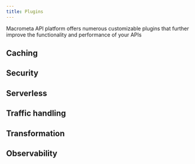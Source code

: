 ```yaml
---
title: Plugins
---
```


Macrometa API platform offers numerous customizable plugins that further improve the functionality and performance of your APIs

## Caching

<grid cols={2}>
  <card
    heading="Distributed Cache"
    description="Store and access frequently accessed data for improved latency and performance"
    href="/pCDN/plugins/caching/distributed-cache/"
  />
    <card
    heading="Graphql Cache"
    description="Normalize and cache Graphql responses while access metrics for better observation and monitoring."
    href="/pCDN/plugins/caching/graphql/"
  />
</grid>

## Security

<grid cols={3}>
  <card
    heading="Consumer Restriction"
    description="Define specific rules to manage access to consumers, routes, services and consumer groups"
    href="/pCDN/plugins/security/consumer-restriction/"
  />
    <card
    heading="CORS"
    description="Enable CORS for seamless apps integration."
    href="/pCDN/plugins/security/cors/"
  />
    <card
    heading="IP Restriction"
    description="Limit access to a route or service by whitelisting or blacklisting IP addresses."
    href="/pCDN/plugins/security/ip-restriction/"
  />
    <card
    heading="Referer Restriction"
    description="Restrict access to routes and services by applying rules to the referer header"
    href="/pCDN/plugins/security/referer-restriction/"
  />
    <card
    heading="Request Validation"
    description="Validate all incoming requests before forwarding them upstream."
    href="/pCDN/plugins/security/request-validation/"
  />
    <card
    heading="UA Restriction"
    description="Filter requests with the User-Agent header to control access to routes and services."
    href="/pCDN/plugins/security/ua-restriction/"
    />
    <card
    heading="URI Blocker"
    description="Block requests based on predefined block-rules."
    href="/pCDN/plugins/security/uri-blocker/"
  />
</grid>

## Serverless

<grid cols={2}>
  <card
    heading="Serverless functions"
    description="Execute plugins pre or post a specified phase"
    href="/pCDN/plugins/serverless/"
  />
    <card
    heading="Workflow"
    description="Perform complex traffic tasks on your API"
    href="/pCDN/plugins/serverless/workflow/"
  />
</grid>

## Traffic handling

<grid cols={4}>
  <card
    heading="Limit connection"
    description="Prevent the occurrence of downtime by limiting the number of concurrent requests to your service"
    href="/pCDN/plugins/traffic/limit-conn/"
  />
    <card
    heading="Limit count"
    description="Implement request limits within a specified time on your routes and service."
    href="//pCDN/plugins/traffic/limit-count/"
  />
<card
    heading="Limit request"
    description="Control the number of requests to your service with the leaky-bucket algorithm"
    href="/pCDN/plugins/traffic/limit-req/"
  />
    <card
    heading="Traffic Split"
    description="Configure matches based on rules to help assign portions of traffic to different upstream destinations"
    href="/pCDN/plugins/traffic/traffic-split/"
  />
</grid>

## Transformation

<grid cols={2}>
  <card
    heading="gzip"
    description="Execute plugins pre or post a specified phase"
    href="/pCDN/plugins/transformation/gzip/"
  />
    <card
    heading="Proxy rewrite"
    description="Rewrite plugin configuration attributes like scheme, uri, and host"
    href="/pCDN/plugins/transformation/proxy-rewrite/"
  />
</grid>

## Observability

<grid cols={2}>
  <card
    heading="HTTP Logger"
    description="Collate and push low data into monitoring tools for better and informed monitoring"
    href="/pCDN/plugins/observability/"
  />
    <card
    heading="Prometheus"
    description="Easily access and analyze API log metrics "
    href="/pCDN/plugins/observability/"
  />
</grid>